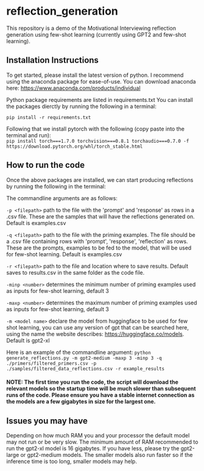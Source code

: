 # reflection_generation
 This repository is a demo of the Motivational Interviewing reflection generation using few-shot learning (currently using GPT2 and few-shot learning). 

## Installation Instructions
To get started, please install the latest version of python. I recommend using the anaconda package for ease-of-use. 
You can download anaconda here: https://www.anaconda.com/products/individual

Python package requirements are listed in requirements.txt
You can install the packages dierctly by running the following in a terminal: 

`pip install -r requirements.txt` 

Following that we install pytorch with the following (copy paste into the terminal and run):  
`pip install torch===1.7.0 torchvision===0.8.1 torchaudio===0.7.0 -f https://download.pytorch.org/whl/torch_stable.html`

## How to run the code
Once the above packages are installed, we can start producing reflections by running the following in the terminal:

The commandline arguments are as follows: 

`-p <filepath>` path to the file with the 'prompt' and 'response' as rows in a .csv file. These are the samples that will have the reflections generated on. Default is examples.csv

`-q <filepath>` path to the file with the priming examples. The file should be a .csv file containing rows with 'prompt', 'response', 'reflection' as rows. These are the prompts, examples to be fed to the model, that will be used for few-shot learning. 
Default is examples.csv

`-r <filepath>` path to the file and location where to save results. Default saves to results.csv in the same folder as the code file.

`-minp <number>` determines the minimum number of priming examples used as inputs for few-shot learning, default 3

`-maxp <number>` determines the maximum number of priming examples used as inputs for few-shot learning, default 3

`-m <model name>` declare the model from huggingface to be used for few shot learning, you can use any version of gpt that can be searched here, using the name the website describes: https://huggingface.co/models. Default is gpt2-xl


Here is an example of the commandline argument: 
`python generate_reflections.py -m gpt2-medium -maxp 3 -minp 3 -q ./primers/filtered_primers.csv -p ./samples/filtered_data_reflections.csv -r example_results`

#### NOTE: The first time you run the code, the script will download the relevant models so the startup time will be much slower than subsequent runs of the code. Please ensure you have a stable internet connection as the models are a few gigabytes in size for the largest one.

## Issues you may have 
Depending on how much RAM you and your processor  the default model may not run or be very slow. The minimum amount of RAM recommended to run the gpt2-xl model is 16 gigabytes. If you have less, please try the gpt2-large or gpt2-medium models. The smaller models also run faster so if the inference time is too long, smaller models may help. 
